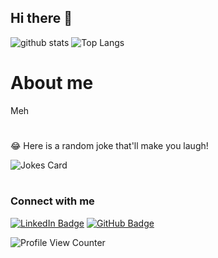 ## Hi there 👋

![github stats](https://github-readme-stats.vercel.app/api?username=bukharyi&show_icons=true&theme=merko&hide_border=true&count_private=true)
![Top Langs](https://github-readme-stats.vercel.app/api/top-langs/?username=bukharyi&langs_count=8&layout=compact&theme=merko&hide_border=true)

# About me
Meh
#
😂 Here is a random joke that'll make you laugh!

![Jokes Card](https://readme-jokes.vercel.app/api)
#
### Connect with me

[![LinkedIn Badge](https://img.shields.io/badge/LinkedIn-0077B5?style=for-the-badge&logo=linkedin&logoColor=white)](https://www.linkedin.com/in/bukharyi/) 
[![GitHub Badge](https://img.shields.io/badge/GitHub-100000?style=for-the-badge&logo=github&logoColor=white)](https://steamcommunity.com/id/bukharyi) 

![Profile View Counter](https://komarev.com/ghpvc/?username=bukhary-ikhwan-ismail-38605a6)
